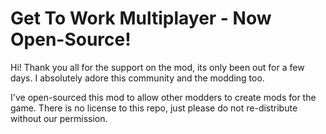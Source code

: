# Get To Work Multiplayer - Now Open-Source!

Hi!
Thank you all for the support on the mod, its only been out for a few days.
I absolutely adore this community and the modding too.

I've open-sourced this mod to allow other modders to create mods for the game.
There is no license to this repo, just please do not re-distribute without our permission.
